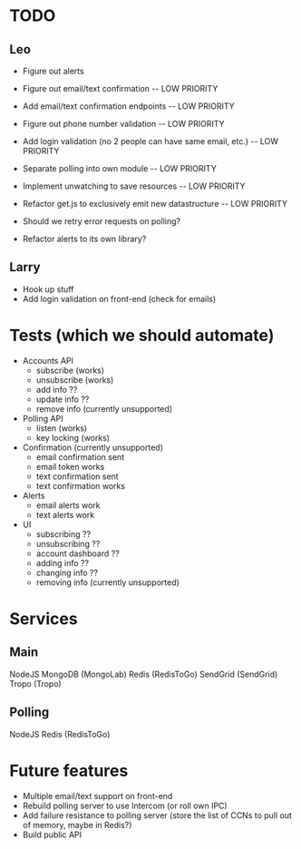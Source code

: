 # TODO
## Leo
* Figure out alerts
* Figure out email/text confirmation -- LOW PRIORITY
* Add email/text confirmation endpoints -- LOW PRIORITY
* Figure out phone number validation -- LOW PRIORITY
* Add login validation (no 2 people can have same email, etc.) -- LOW PRIORITY
* Separate polling into own module -- LOW PRIORITY
* Implement unwatching to save resources -- LOW PRIORITY
* Refactor get.js to exclusively emit new datastructure -- LOW PRIORITY

* Should we retry error requests on polling?
* Refactor alerts to its own library?

## Larry
* Hook up stuff
* Add login validation on front-end (check for emails)

# Tests (which we should automate)
* Accounts API
  * subscribe (works)
  * unsubscribe (works)
  * add info ??
  * update info ??
  * remove info (currently unsupported)
* Polling API
  * listen (works)
  * key locking (works)
* Confirmation (currently unsupported)
  * email confirmation sent
  * email token works
  * text confirmation sent
  * text confirmation works
* Alerts
  * email alerts work
  * text alerts work
* UI
  * subscribing ??
  * unsubscribing ??
  * account dashboard ??
  * adding info ??
  * changing info ??
  * removing info (currently unsupported)

# Services
## Main
NodeJS
MongoDB (MongoLab)
Redis (RedisToGo)
SendGrid (SendGrid)
Tropo (Tropo)

## Polling
NodeJS
Redis (RedisToGo)

# Future features
* Multiple email/text support on front-end
* Rebuild polling server to use Intercom (or roll own IPC)
* Add failure resistance to polling server (store the list of CCNs to pull out of memory, maybe in Redis?)
* Build public API
